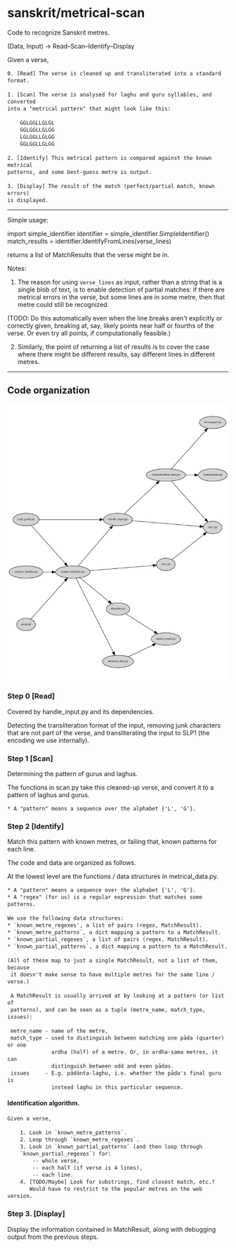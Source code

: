 sanskrit/metrical-scan
======================

Code to recognize Sanskrit metres.

(Data, Input) → Read–Scan–Identify–Display

Given a verse,

    0. [Read] The verse is cleaned up and transliterated into a standard format.

    1. [Scan] The verse is analysed for laghu and guru syllables, and converted
    into a "metrical pattern" that might look like this:

        GGLGGLLGLGL
        GGLGGLLGLGG
        LGLGGLLGLGG
        GGLGGLLGLGG

    2. [Identify] This metrical pattern is compared against the known metrical
    patterns, and some best-guess metre is output.

    3. [Display] The result of the match (perfect/partial match, known errors)
    is displayed.

--------------------------------------------------------------------------------

Simple usage:

   import simple_identifier
   identifier = simple_identifier.SimpleIdentifier()
   match_results = identifier.IdentifyFromLines(verse_lines)

returns a list of MatchResults that the verse might be in.

Notes:

1. The reason for using `verse_lines` as input, rather than a string that is a
single blob of text, is to enable detection of partial matches: if there are
metrical errors in the verse, but some lines are in some metre, then that metre
could still be recognized.

(TODO: Do this automatically even when the line breaks aren't explicitly or
correctly given, breaking at, say, likely points near half or fourths of the
verse. Or even try all points, if computationally feasible.)

2. Similarly, the point of returning a list of results is to cover the case where
there might be different results, say different lines in different metres.

--------------------------------------------------------------------------------

Code organization
-----------------

![Dependency graph](deps.png?raw=true "Generated with Snakefood and DOT, see deps.sh")

### Step 0 [Read]

Covered by handle_input.py and its dependencies.

Detecting the transliteration format of the input, removing junk characters that
are not part of the verse, and transliterating the input to SLP1 (the encoding
we use internally).

### Step 1 [Scan]

Determining the pattern of gurus and laghus.

The functions in scan.py take this cleaned-up verse, and convert it to a pattern
of laghus and gurus.

    * A "pattern" means a sequence over the alphabet {'L', 'G'}.


### Step 2 [Identify]

Match this pattern with known metres, or failing that, known patterns for each line.

The code and data are organized as follows.

At the lowest level are the functions / data structures in metrical_data.py.

    * A "pattern" means a sequence over the alphabet {'L', 'G'}.
    * A "regex" (for us) is a regular expression that matches some patterns.

    We use the following data structures:
    * `known_metre_regexes', a list of pairs (regex, MatchResult).
    * `known_metre_patterns`, a dict mapping a pattern to a MatchResult.
    * `known_partial_regexes`, a list of pairs (regex, MatchResult).
    * `known_partial_patterns`, a dict mapping a pattern to a MatchResult.

    (All of these map to just a single MatchResult, not a list of them, because
     it doesn't make sense to have multiple metres for the same line / verse.)

     A MatchResult is usually arrived at by looking at a pattern (or list of
     patterns), and can be seen as a tuple (metre_name, match_type, issues):

     metre_name - name of the metre,
     match_type - used to distinguish between matching one pāda (quarter) or one
                  ardha (half) of a metre. Or, in ardha-sama metres, it can
                  distinguish between odd and even pādas.
     issues     - E.g. pādānta-laghu, i.e. whether the pāda's final guru is
                  instead laghu in this particular sequence.


#### Identification algorithm.

    Given a verse,

        1. Look in `known_metre_patterns`.
        2. Loop through `known_metre_regexes`.
        3. Look in `known_partial_patterns` (and then loop through
        `known_partial_regexes`) for:
            -- whole verse,
            -- each half (if verse is 4 lines),
            -- each line.
        4. [TODO/Maybe] Look for substrings, find closest match, etc.?
           Would have to restrict to the popular metres on the web version.

### Step 3. [Display]

Display the information contained in MatchResult, along with debugging output
from the previous steps.
